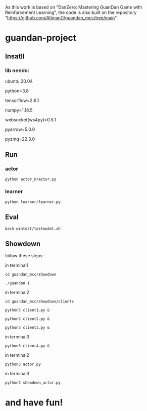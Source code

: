 As this work is based on "DanZero: Mastering GuanDan Game with Reinforcement Learning", the code is also built on the repository "https://github.com/AltmanD/guandan_mcc/tree/main".

# guandan-project
## Insatll 
### lib needs:

ubuntu 20.04

python=3.8

tensorflow=2.6.1

numpy=1.18.5

websocket(ws4py)=0.5.1

pyarrow=5.0.0

pyzmq=22.3.0

## Run
### actor
`python actor_n/actor.py`

### learner
`python learner/learner.py`

## Eval

`bash wintest/testmodel.sh`

## Showdown

follow these steps:

in terminal1

`cd guandan_mcc/showdown`

`./guandan 1`

in terminal2

`cd guandan_mcc/showdown/clients`

`python3 client1.py &`

`python3 client2.py &`

`python3 client3.py &`

in terminal3

`python3 client4.py &`

in terminal2

`python3 actor.py`

in terminal3

`python3 showdown_actor.py`

and have fun!
=======
